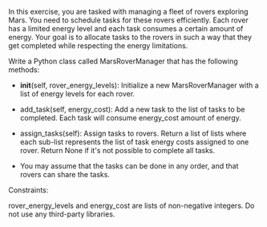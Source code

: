In this exercise, you are tasked with managing a fleet of rovers exploring Mars. You need to schedule tasks for these rovers efficiently. Each rover has a limited energy level and each task consumes a certain amount of energy. Your goal is to allocate tasks to the rovers in such a way that they get completed while respecting the energy limitations.

Write a Python class called MarsRoverManager that has the following methods:

* __init__(self, rover_energy_levels): Initialize a new MarsRoverManager with a list of energy levels for each rover.
* add_task(self, energy_cost): Add a new task to the list of tasks to be completed. Each task will consume energy_cost amount of energy.
* assign_tasks(self): Assign tasks to rovers. Return a list of lists where each sub-list represents the list of task energy costs assigned to one rover. Return None if it's not possible to complete all tasks.

* You may assume that the tasks can be done in any order, and that rovers can share the tasks.

Constraints:

rover_energy_levels and energy_cost are lists of non-negative integers.
Do not use any third-party libraries.
